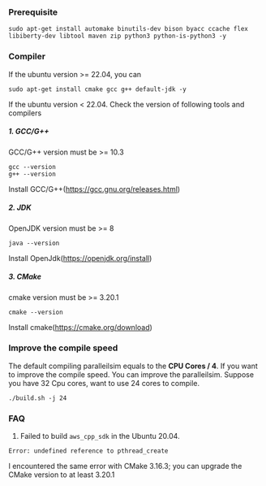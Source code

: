 ### Prerequisite

```
sudo apt-get install automake binutils-dev bison byacc ccache flex libiberty-dev libtool maven zip python3 python-is-python3 -y
```

### Compiler
If the ubuntu version >= 22.04, you can
```
sudo apt-get install cmake gcc g++ default-jdk -y
```

If the ubuntu version < 22.04.
Check the version of following tools and compilers

##### 1. GCC/G++
GCC/G++ version must be >= 10.3
```
gcc --version
g++ --version
```
Install GCC/G++(https://gcc.gnu.org/releases.html)

##### 2. JDK
OpenJDK version must be >= 8
```
java --version
```
Install OpenJdk(https://openjdk.org/install)

##### 3. CMake
cmake version must be >= 3.20.1

```
cmake --version
```
Install cmake(https://cmake.org/download)


### Improve the compile speed
The default compiling paralleilsim equals to the **CPU Cores / 4**. If you want to improve the compile speed. You can improve the paralleilsim. Suppose you have 32 Cpu cores, want to use 24 cores to compile.

```
./build.sh -j 24
```

### FAQ
1. Failed to build `aws_cpp_sdk` in the Ubuntu 20.04.
```
Error: undefined reference to pthread_create
```
I encountered the same error with CMake 3.16.3; you can upgrade the CMake version to at least 3.20.1
